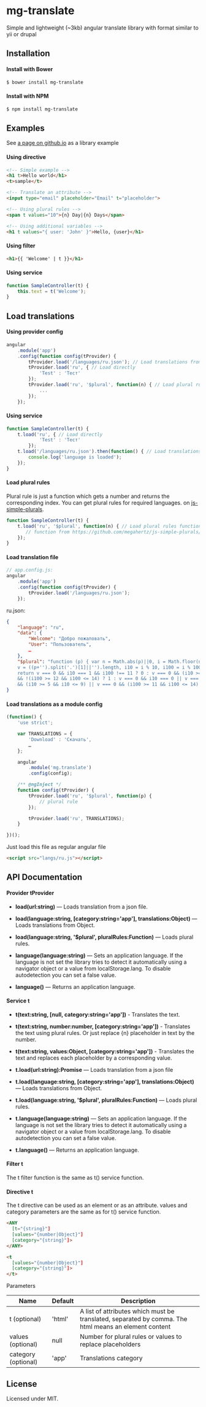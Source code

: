 # mg-translate
Simple and lightweight (~3kb) angular translate library with format similar to yii or drupal

## Installation

#### Install with Bower
```sh
$ bower install mg-translate
```

#### Install with NPM

```sh
$ npm install mg-translate
```

## Examples

See [a page on github.io](https://megahertz.github.io/mg-translate/) as a library example

#### Using directive
```html
<!-- Simple example -->
<h1 t>Hello world</h1>
<t>sample</t>

<!-- Translate an attribute -->
<input type="email" placeholder="Email" t="placeholder">

<!-- Using plural rules -->
<span t values="10">{n} Day|{n} Days</span>

<!-- Using additional variables -->
<h1 t values="{ user: 'John' }">Hello, {user}</h1>
```

#### Using filter
```html
<h1>{{ 'Welcome' | t }}</h1>
```

#### Using service
```javascript
function SampleController(t) {
	this.text = t('Welcome');
}
```

## Load translations

#### Using provider config
```javascript
angular
    .module('app')
    .config(function config(tProvider) {
        tProvider.load('/languages/ru.json'); // Load translations from file
        tProvider.load('ru', { // Load directly
            'Test' : 'Тест'
        });
        tProvider.load('ru', '$plural', function(n) { // Load plural rules function
            ...
        });
    });
```

#### Using service
```javascript
function SampleController(t) {
	t.load('ru', { // Load directly
            'Test' : 'Тест'
        });
	t.load('/languages/ru.json').then(function() { // Load translations from file
		console.log('language is loaded');
	});
}
```

#### Load plural rules
Plural rule is just a function which gets a number and returns the corresponding index. 
You can get plural rules for required languages.
on [js-simple-plurals](https://github.com/megahertz/js-simple-plurals/tree/master/web).
```javascript
function SampleController(t) {
	t.load('ru', '$plural', function(n) { // Load plural rules function
	   // function from https://github.com/megahertz/js-simple-plurals/blob/master/web/ru.js
    });
}
```

#### Load translation file
```javascript
// app.config.js:
angular
    .module('app')
    .config(function config(tProvider) {
        tProvider.load('/languages/ru.json');
    });
```    
 
ru.json:

```json
{
    "language": "ru",
    "data": {
        "Welcome": "Добро пожаловать",
        "User": "Пользователь",
        …
    },
    "$plural": "function (p) { var n = Math.abs(p)||0, i = Math.floor(n,10)||0, 
    v = ((p+'').split('.')[1]||'').length, i10 = i % 10, i100 = i % 100; 
    return v === 0 && i10 === 1 && i100 !== 11 ? 0 : v === 0 && (i10 >= 2 && i10 <= 4) 
    && !(i100 >= 12 && i100 <= 14) ? 1 : v === 0 && i10 === 0 || v === 0 
    && (i10 >= 5 && i10 <= 9) || v === 0 && (i100 >= 11 && i100 <= 14) ? 2 : 3; }"
}
```

#### Load translations as a module config
```javascript
(function() {
    'use strict';

    var TRANSLATIONS = {
        'Download' : 'Скачать',
        …
    };

    angular
        .module('mg.translate')
        .config(config);

    /** @ngInject */
    function config(tProvider) {
        tProvider.load('ru', '$plural', function(p) {
            // plural rule
        });

        tProvider.load('ru', TRANSLATIONS);
    }

})();
```
Just load this file as regular angular file
```html
<script src="langs/ru.js"></script>
```

## API Documentation

#### Provider tProvider

 - **load(url:string)** — Loads translation from a json file.
 - **load(language:string, [category:string='app'], translations:Object)** — 
 Loads translations from Object.
 - **load(language:string, '$plural', pluralRules:Function)** — Loads plural rules.
 
 - **language(language:string)** — Sets an application language. If the language is 
 not set the library tries to detect it automatically using a navigator object or 
 a value from localStorage.lang. To disable autodetection you can set a false value.
 - **language()** — Returns an application language.
  
#### Service t
 - **t(text:string, [null, category:string='app'])** - Translates the text.
 - **t(text:string, number:number, [category:string='app'])** - Translates the text 
 using plural rules. Or just
 replace {n} placeholder in text by the number.
 - **t(text:string, values:Object, [category:string='app'])** - Translates the text and 
 replaces each placeholder by a corresponding value.
 
 - **t.load(url:string):Promise** — Loads translation from a json file
 - **t.load(language:string, [category:string='app'], translations:Object)** — 
 Loads translations from Object.
 - **t.load(language:string, '$plural', pluralRules:Function)** — Loads plural rules.
 
 - **t.language(language:string)** — Sets an application language. If the language
 is not set the library tries to detect it automatically using a navigator object
 or a value from localStorage.lang. To disable autodetection you can set a false value.
 - **t.language()** — Returns an application language.
 
#### Filter t

The t filter function is the same as t() service function.

#### Directive t

The t directive can be used as an element or as an attribute. values and category
parameters are the same as for t() service function.

```html
<ANY
  [t="{string}"]
  [values="{number|Object}"]
  [category="{string}"]>
</ANY>

<t
  [values="{number|Object}"]
  [category="{string}"]>
</t>
```

Parameters

Name                | Default | Description
--------------------|---------|---
t (optional)        | 'html'  | A list of attributes which must be translated, separated by comma. The html means an element content
values (optional)   | null    | Number for plural rules or values to replace placeholders
category (optional) | 'app'   | Translations category
  
## License

Licensed under MIT.

 